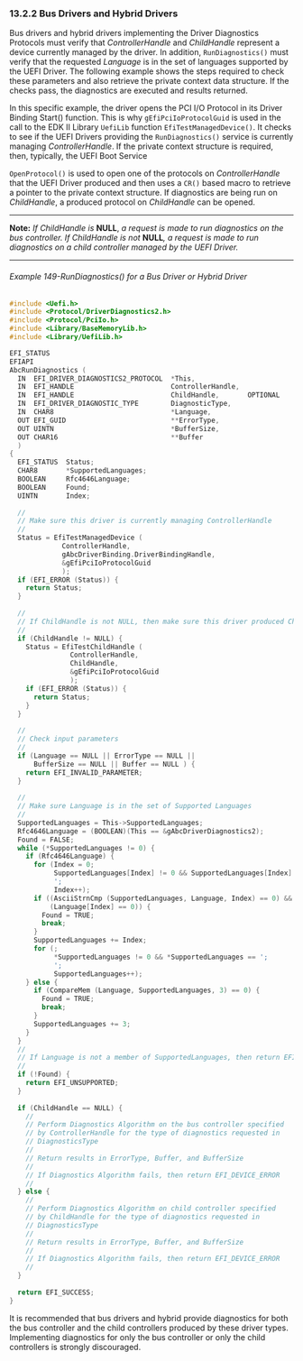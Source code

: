 <!--- @file
  13.2.2 Bus Drivers and Hybrid Drivers

  Copyright (c) 2012-2018, Intel Corporation. All rights reserved.<BR>

  Redistribution and use in source (original document form) and 'compiled'
  forms (converted to PDF, epub, HTML and other formats) with or without
  modification, are permitted provided that the following conditions are met:

  1) Redistributions of source code (original document form) must retain the
     above copyright notice, this list of conditions and the following
     disclaimer as the first lines of this file unmodified.

  2) Redistributions in compiled form (transformed to other DTDs, converted to
     PDF, epub, HTML and other formats) must reproduce the above copyright
     notice, this list of conditions and the following disclaimer in the
     documentation and/or other materials provided with the distribution.

  THIS DOCUMENTATION IS PROVIDED BY TIANOCORE PROJECT "AS IS" AND ANY EXPRESS OR
  IMPLIED WARRANTIES, INCLUDING, BUT NOT LIMITED TO, THE IMPLIED WARRANTIES OF
  MERCHANTABILITY AND FITNESS FOR A PARTICULAR PURPOSE ARE DISCLAIMED. IN NO
  EVENT SHALL TIANOCORE PROJECT  BE LIABLE FOR ANY DIRECT, INDIRECT, INCIDENTAL,
  SPECIAL, EXEMPLARY, OR CONSEQUENTIAL DAMAGES (INCLUDING, BUT NOT LIMITED TO,
  PROCUREMENT OF SUBSTITUTE GOODS OR SERVICES; LOSS OF USE, DATA, OR PROFITS;
  OR BUSINESS INTERRUPTION) HOWEVER CAUSED AND ON ANY THEORY OF LIABILITY,
  WHETHER IN CONTRACT, STRICT LIABILITY, OR TORT (INCLUDING NEGLIGENCE OR
  OTHERWISE) ARISING IN ANY WAY OUT OF THE USE OF THIS DOCUMENTATION, EVEN IF
  ADVISED OF THE POSSIBILITY OF SUCH DAMAGE.

-->

### 13.2.2 Bus Drivers and Hybrid Drivers

Bus drivers and hybrid drivers implementing the Driver Diagnostics Protocols
must verify that _ControllerHandle_ and _ChildHandle_ represent a device
currently managed by the driver. In addition, `RunDiagnostics()` must verify
that the requested _Language_ is in the set of languages supported by the UEFI
Driver. The following example shows the steps required to check these
parameters and also retrieve the private context data structure. If the checks
pass, the diagnostics are executed and results returned.

In this specific example, the driver opens the PCI I/O Protocol in its Driver
Binding Start() function. This is why `gEfiPciIoProtocolGuid` is used in the call to the EDK II Library `UefiLib` function `EfiTestManagedDevice()`. It checks to see if the UEFI Drivers providing the `RunDiagnostics()` service is currently managing _ControllerHandle_. If the private context structure is required, then, typically, the UEFI Boot Service

`OpenProtocol()` is used to open one of the protocols on _ControllerHandle_
that the UEFI Driver produced and then uses a `CR()` based macro to retrieve a
pointer to the private context structure. If diagnostics are being run on
_ChildHandle_, a produced protocol on _ChildHandle_ can be opened.

**********
**Note:** _If_ _ChildHandle_ _is_ **NULL**, _a request is made to run
diagnostics on the bus controller. If ChildHandle is not_ **NULL**_, a request
is made to run diagnostics on a child controller managed by the UEFI Driver._
**********

###### Example 149-RunDiagnostics() for a Bus Driver or Hybrid Driver

```c
#include <Uefi.h>
#include <Protocol/DriverDiagnostics2.h>
#include <Protocol/PciIo.h>
#include <Library/BaseMemoryLib.h>
#include <Library/UefiLib.h>

EFI_STATUS
EFIAPI
AbcRunDiagnostics (
  IN  EFI_DRIVER_DIAGNOSTICS2_PROTOCOL  *This,
  IN  EFI_HANDLE                        ControllerHandle,
  IN  EFI_HANDLE                        ChildHandle,       OPTIONAL
  IN  EFI_DRIVER_DIAGNOSTIC_TYPE        DiagnosticType,
  IN  CHAR8                             *Language,
  OUT EFI_GUID                          **ErrorType,
  OUT UINTN                             *BufferSize,
  OUT CHAR16                            **Buffer
  )
{
  EFI_STATUS  Status;
  CHAR8       *SupportedLanguages;
  BOOLEAN     Rfc4646Language;
  BOOLEAN     Found;
  UINTN       Index;
  
  //
  // Make sure this driver is currently managing ControllerHandle
  //
  Status = EfiTestManagedDevice (
             ControllerHandle,
             gAbcDriverBinding.DriverBindingHandle,
             &gEfiPciIoProtocolGuid
             );
  if (EFI_ERROR (Status)) {
    return Status;
  }
  
  //
  // If ChildHandle is not NULL, then make sure this driver produced ChildHandle
  //
  if (ChildHandle != NULL) {
    Status = EfiTestChildHandle (
               ControllerHandle,
               ChildHandle,
               &gEfiPciIoProtocolGuid
               );
    if (EFI_ERROR (Status)) {
      return Status;
    }
  }
  
  //
  // Check input parameters
  //
  if (Language == NULL || ErrorType == NULL ||
      BufferSize == NULL || Buffer == NULL ) {
    return EFI_INVALID_PARAMETER;
  }
  
  //
  // Make sure Language is in the set of Supported Languages
  //
  SupportedLanguages = This->SupportedLanguages;
  Rfc4646Language = (BOOLEAN)(This == &gAbcDriverDiagnostics2);
  Found = FALSE;
  while (*SupportedLanguages != 0) {
    if (Rfc4646Language) {
      for (Index = 0;
           SupportedLanguages[Index] != 0 && SupportedLanguages[Index] != ';
           ';
           Index++);
      if ((AsciiStrnCmp (SupportedLanguages, Language, Index) == 0) &&
          (Language[Index] == 0)) {
        Found = TRUE;
        break;
      }
      SupportedLanguages += Index;
      for (;
           *SupportedLanguages != 0 && *SupportedLanguages == ';
           ';
           SupportedLanguages++);
    } else {
      if (CompareMem (Language, SupportedLanguages, 3) == 0) {
        Found = TRUE;
        break;
      }
      SupportedLanguages += 3;
    }
  }
  //
  // If Language is not a member of SupportedLanguages, then return EFI_UNSUPPORTED
  //
  if (!Found) {
    return EFI_UNSUPPORTED;
  }
  
  if (ChildHandle == NULL) {
    //
    // Perform Diagnostics Algorithm on the bus controller specified
    // by ControllerHandle for the type of diagnostics requested in
    // DiagnosticsType
    //
    // Return results in ErrorType, Buffer, and BufferSize
    //
    // If Diagnostics Algorithm fails, then return EFI_DEVICE_ERROR
    //
  } else {
    //
    // Perform Diagnostics Algorithm on child controller specified
    // by ChildHandle for the type of diagnostics requested in
    // DiagnosticsType
    //
    // Return results in ErrorType, Buffer, and BufferSize
    //
    // If Diagnostics Algorithm fails, then return EFI_DEVICE_ERROR
    //
  }
  
  return EFI_SUCCESS;
}
```

It is recommended that bus drivers and hybrid provide diagnostics for both the
bus controller and the child controllers produced by these driver types.
Implementing diagnostics for only the bus controller or only the child
controllers is strongly discouraged.

